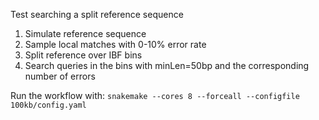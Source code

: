 Test searching a split reference sequence
1. Simulate reference sequence
2. Sample local matches with 0-10% error rate
5. Split reference over IBF bins
6. Search queries in the bins with minLen=50bp and the corresponding number of errors

Run the workflow with: 
`snakemake --cores 8 --forceall --configfile 100kb/config.yaml`
